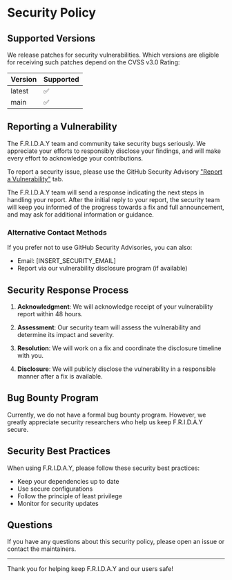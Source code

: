 # Security Policy

## Supported Versions

We release patches for security vulnerabilities. Which versions are eligible for receiving such patches depend on the CVSS v3.0 Rating:

| Version | Supported          |
| ------- | ------------------ |
| latest  | :white_check_mark: |
| main    | :white_check_mark: |

## Reporting a Vulnerability

The F.R.I.D.A.Y team and community take security bugs seriously. We appreciate your efforts to responsibly disclose your findings, and will make every effort to acknowledge your contributions.

To report a security issue, please use the GitHub Security Advisory ["Report a Vulnerability"](https://github.com/jacksonchami117-ui/F.R.I.D.A.Y/security/advisories/new) tab.

The F.R.I.D.A.Y team will send a response indicating the next steps in handling your report. After the initial reply to your report, the security team will keep you informed of the progress towards a fix and full announcement, and may ask for additional information or guidance.

### Alternative Contact Methods

If you prefer not to use GitHub Security Advisories, you can also:

- Email: [INSERT_SECURITY_EMAIL] <!-- Replace with actual security contact email -->
- Report via our vulnerability disclosure program (if available)

## Security Response Process

1. **Acknowledgment**: We will acknowledge receipt of your vulnerability report within 48 hours.

2. **Assessment**: Our security team will assess the vulnerability and determine its impact and severity.

3. **Resolution**: We will work on a fix and coordinate the disclosure timeline with you.

4. **Disclosure**: We will publicly disclose the vulnerability in a responsible manner after a fix is available.

## Bug Bounty Program

Currently, we do not have a formal bug bounty program. However, we greatly appreciate security researchers who help us keep F.R.I.D.A.Y secure.

## Security Best Practices

When using F.R.I.D.A.Y, please follow these security best practices:

- Keep your dependencies up to date
- Use secure configurations
- Follow the principle of least privilege
- Monitor for security updates

## Questions

If you have any questions about this security policy, please open an issue or contact the maintainers.

---

Thank you for helping keep F.R.I.D.A.Y and our users safe!